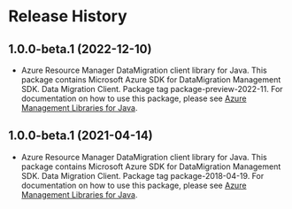 # Release History

## 1.0.0-beta.1 (2022-12-10)

- Azure Resource Manager DataMigration client library for Java. This package contains Microsoft Azure SDK for DataMigration Management SDK. Data Migration Client. Package tag package-preview-2022-11. For documentation on how to use this package, please see [Azure Management Libraries for Java](https://aka.ms/azsdk/java/mgmt).

## 1.0.0-beta.1 (2021-04-14)

- Azure Resource Manager DataMigration client library for Java. This package contains Microsoft Azure SDK for DataMigration Management SDK. Data Migration Client. Package tag package-2018-04-19. For documentation on how to use this package, please see [Azure Management Libraries for Java](https://aka.ms/azsdk/java/mgmt).
